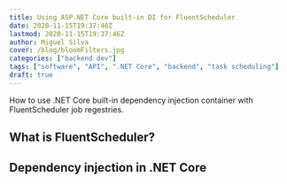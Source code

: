 ```yaml
---
title: Using ASP.NET Core built-in DI for FluentScheduler
date: 2020-11-15T19:37:46Z
lastmod: 2020-11-15T19:37:46Z
author: Miguel Silva
cover: /blog/bloomFilters.jpg
categories: ["backend dev"]
tags: ["software", "API", ".NET Core", "backend", "task scheduling"]
draft: true
---
```


How to use .NET Core built-in dependency injection container with FluentScheduler job regestries.

<!--more-->

## What is FluentScheduler?


## Dependency injection in .NET Core

